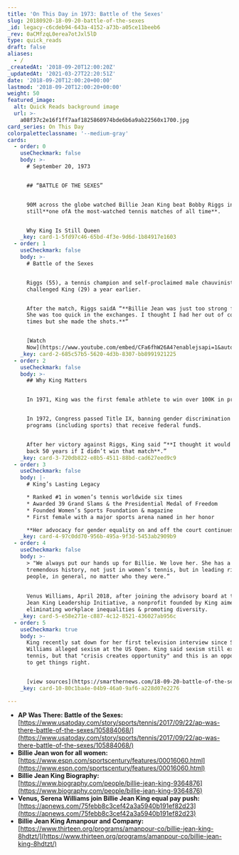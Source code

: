 ```yaml
---
title: 'On This Day in 1973: Battle of the Sexes'
slug: 20180920-18-09-20-battle-of-the-sexes
_id: legacy-c6cdeb94-643a-4152-a73b-a05ce11beeb6
_rev: 0aCMfzqL0erea7otJxl5lD
type: quick_reads
draft: false
aliases:
  - /
_createdAt: '2018-09-20T12:00:20Z'
_updatedAt: '2021-03-27T22:20:51Z'
date: '2018-09-20T12:00:20+00:00'
lastmod: '2018-09-20T12:00:20+00:00'
weight: 50
featured_image:
  alt: Quick Reads background image
  url: >-
    a08f37c2e16f1ff7aaf1825860974bde6b6a9ab22560x1700.jpg
card_series: On This Day
colorpaletteclassname: '--medium-gray'
cards:
  - order: 0
    useCheckmark: false
    body: >-
      # September 20, 1973


      ## “BATTLE OF THE SEXES”


      90M across the globe watched Billie Jean King beat Bobby Riggs in what is
      still**one ofA the most-watched tennis matches of all time**.


      Why King Is Still Queen
    _key: card-1-5fd97c46-65bd-4f3e-9d6d-1b84917e1603
  - order: 1
    useCheckmark: false
    body: >-
      # Battle of the Sexes


      Riggs (55), a tennis champion and self-proclaimed male chauvinist,
      challenged King (29) a year earlier.


      After the match, Riggs saidA “**Billie Jean was just too strong for me.
      She was too quick in the exchanges. I thought I had her out of court many
      times but she made the shots.**“


      [Watch
      Now](https://www.youtube.com/embed/CFa6fhW26A4?enablejsapi=1&autoplay=1&rel=0)
    _key: card-2-685c57b5-5620-4d3b-8307-bb8991921225
  - order: 2
    useCheckmark: false
    body: >-
      ## Why King Matters


      In 1971, King was the first female athlete to win over 100K in prizes.


      In 1972, Congress passed Title IX, banning gender discrimination in school
      programs (including sports) that receive federal fund$.


      After her victory against Riggs, King said “**I thought it would set us
      back 50 years if I didn’t win that match**.”
    _key: card-3-720db822-e8b5-4511-88bd-cad627eed9c9
  - order: 3
    useCheckmark: false
    body: |-
      # King’s Lasting Legacy

      * Ranked #1 in women’s tennis worldwide six times
      * Awarded 39 Grand Slams & the Presidential Medal of Freedom
      * Founded Women’s Sports Foundation & magazine
      * First female with a major sports arena named in her honor

      **Her advocacy for gender equality on and off the court continues.**
    _key: card-4-97c0dd70-956b-495a-9f3d-5453ab2909b9
  - order: 4
    useCheckmark: false
    body: >-
      > "We always put our hands up for Billie. We love her. She has a
      tremendous history, not just in women’s tennis, but in leading rights for
      people, in general, no matter who they were.”  
        
        
      Venus Williams, April 2018, after joining the advisory board at the Billie
      Jean King Leadership Initiative, a nonprofit founded by King aimed at
      eliminating workplace inequalities & promoting diversity.
    _key: card-5-e58e271e-c887-4c12-8521-436027ab956c
  - order: 5
    useCheckmark: true
    body: >-
      King recently sat down for her first television interview since Serena
      Williams alleged sexism at the US Open. King said sexism still exists in
      tennis, but that "crisis creates opportunity" and this is an opportunity
      to get things right.


      [view sources](https://smarthernews.com/18-09-20-battle-of-the-sexes/)
    _key: card-10-80c1ba4e-04b9-46a0-9af6-a228d07e2276

---
```

* **AP Was There: Battle of the Sexes:** [https://www.usatoday.com/story/sports/tennis/2017/09/22/ap-was-there-battle-of-the-sexes/105884068/](https://www.usatoday.com/story/sports/tennis/2017/09/22/ap-was-there-battle-of-the-sexes/105884068/)
* **Billie Jean won for all women:** [https://www.espn.com/sportscentury/features/00016060.html](https://www.espn.com/sportscentury/features/00016060.html)
* **Billie Jean King Biography:**  
[https://www.biography.com/people/billie-jean-king-9364876](https://www.biography.com/people/billie-jean-king-9364876)
* **Venus, Serena Williams join Billie Jean King equal pay push:** [https://apnews.com/75febb8c3cef42a3a5940b191ef82d23](https://apnews.com/75febb8c3cef42a3a5940b191ef82d23)
* **Billie Jean King Amanpour and Company:**  
[https://www.thirteen.org/programs/amanpour-co/billie-jean-king-8hdtzt/](https://www.thirteen.org/programs/amanpour-co/billie-jean-king-8hdtzt/)